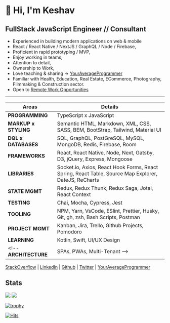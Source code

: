 # 👋 Hi, I'm Keshav  

## FullStack JavaScript Engineer // Consultant

- Experienced in building modern applications on web & mobile
- React / React Native / NextJS / GraphQL / Node / Firebase,
- Proficient in rapid prototyping / MVP,
- Enjoy working in teams,
- Attention to detail,
- Ownership to Work,
- Love teaching & sharing → [YourAverageProgrammer](https://www.youtube.com/channel/UC19U_d3EDdiwBw_P5Md1WGg)
- Familiar with Health, Education, Real Estate, ECommerce, Photography, Filmmaking & Construction sector.
- Open to [Remote Work Opportunities](mailto:keshav.dulal@gmail.com)

---

Areas | Details
--- | ---
**PROGRAMMING** | TypeScript x JavaScript
**MARKUP x STYLING** | Semantic HTML, Markdown, XML, CSS, SASS, BEM, BootStrap, Tailwind, Material UI
**DQL x DATABASES** | SQL, GraphQL, PostGreSQL, MySQL, MongoDB, Redis, Firebase, Room
**FRAMEWORKS** | React, React Native, Node, Next, Gatsby, D3, jQuery, Express, Mongoose
**LIBRARIES** | Socket.io, Axios, React Hook Forms, React Spring, React Table, Source Map Explorer, DateJS, ReCharts
**STATE MGMT** | Redux, Redux Thunk, Redux Saga, Jotai, React Context
**TESTING** | Chai, Mocha, Cypress, Jest
**TOOLING** | NPM, Yarn, VsCode, ESlint, Prettier, Husky, Git, gh, zsh, Bash Scripts, Postman
**PROJECT MGMT** | Kanban, Jira, Trello, Github Projects, Pomodoro
**LEARNING** | Kotlin, Swift, UI/UX Design
<!-- **ARCHITECTURE** | SPAs, PWAs, Multi-Tenant -->

[StackOverflow](https://stackoverflow.com/users/3556531/keshavdulal) | [LinkedIn](https://linkedin.com/keshavdulal) | [Github](https://github.com/Keshavdulal) | [Twitter](https://twitter.com/keshavdulal) | [YourAverageProgrammer](https://www.youtube.com/channel/UC19U_d3EDdiwBw_P5Md1WGg)

<!-- > [YouTube](https://www.youtube.com/keshavdulal) | [Instagram](https://www.instagram.com/keshav.dulal) | [Medium](https://medium.com/@keshavdulal) -->

## Stats
<!-- https://github.com/anuraghazra/github-readme-stats -->
![](https://github-readme-stats.vercel.app/api?username=keshavdulal&show_icons=true&count_private=true&theme=onedark) 
![](https://github-readme-stats.vercel.app/api/top-langs/?username=keshavdulal&count_private=true&layout=compact&theme=onedark) 

<!-- https://github.com/ryo-ma/github-profile-trophy#specify-the-maximum-row--column-size -->
[![trophy](https://github-profile-trophy.vercel.app/?username=keshavdulal&row=1&margin-w=15&margin-h=15&theme=onedark)](https://github.com/ryo-ma/github-profile-trophy)

<!-- https://hits.seeyoufarm.com/ -->
[![Hits](https://hits.seeyoufarm.com/api/count/incr/badge.svg?url=https%3A%2F%2Fgithub.com%2Fkeshavdulal&count_bg=%2379C83D&title_bg=%23555555&icon=&icon_color=%23E7E7E7&title=ghProfileVisits&edge_flat=false)](https://hits.seeyoufarm.com)

